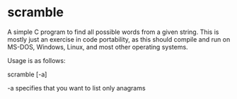 # scramble
A simple C program to find all possible words from a given string. This is mostly just an exercise in code portability, as this should compile and run on MS-DOS, Windows, Linux, and most other operating systems.

Usage is as follows:

scramble [-a] <letters>

-a     specifies that you want to list only anagrams

